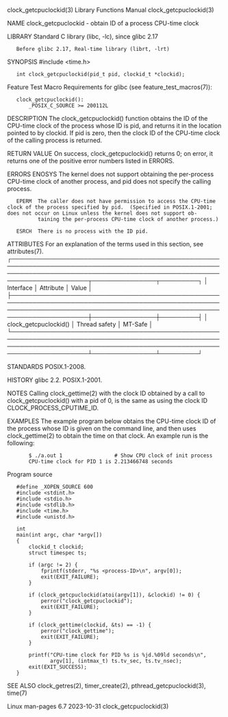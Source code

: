 clock_getcpuclockid(3)                                                                    Library Functions Manual                                                                   clock_getcpuclockid(3)

NAME
       clock_getcpuclockid - obtain ID of a process CPU-time clock

LIBRARY
       Standard C library (libc, -lc), since glibc 2.17

       Before glibc 2.17, Real-time library (librt, -lrt)

SYNOPSIS
       #include <time.h>

       int clock_getcpuclockid(pid_t pid, clockid_t *clockid);

   Feature Test Macro Requirements for glibc (see feature_test_macros(7)):

       clock_getcpuclockid():
           _POSIX_C_SOURCE >= 200112L

DESCRIPTION
       The clock_getcpuclockid() function obtains the ID of the CPU-time clock of the process whose ID is pid, and returns it in the location pointed to by clockid.  If pid is zero, then the clock ID of
       the CPU-time clock of the calling process is returned.

RETURN VALUE
       On success, clock_getcpuclockid() returns 0; on error, it returns one of the positive error numbers listed in ERRORS.

ERRORS
       ENOSYS The kernel does not support obtaining the per-process CPU-time clock of another process, and pid does not specify the calling process.

       EPERM  The caller does not have permission to access the CPU-time clock of the process specified by pid.  (Specified in POSIX.1-2001; does not occur on Linux unless the kernel does not support ob‐
              taining the per-process CPU-time clock of another process.)

       ESRCH  There is no process with the ID pid.

ATTRIBUTES
       For an explanation of the terms used in this section, see attributes(7).
       ┌────────────────────────────────────────────────────────────────────────────────────────────────────────────────────────────────────────────────────────────────────────┬───────────────┬─────────┐
       │ Interface                                                                                                                                                              │ Attribute     │ Value   │
       ├────────────────────────────────────────────────────────────────────────────────────────────────────────────────────────────────────────────────────────────────────────┼───────────────┼─────────┤
       │ clock_getcpuclockid()                                                                                                                                                  │ Thread safety │ MT-Safe │
       └────────────────────────────────────────────────────────────────────────────────────────────────────────────────────────────────────────────────────────────────────────┴───────────────┴─────────┘

STANDARDS
       POSIX.1-2008.

HISTORY
       glibc 2.2.  POSIX.1-2001.

NOTES
       Calling clock_gettime(2) with the clock ID obtained by a call to clock_getcpuclockid() with a pid of 0, is the same as using the clock ID CLOCK_PROCESS_CPUTIME_ID.

EXAMPLES
       The  example  program  below obtains the CPU-time clock ID of the process whose ID is given on the command line, and then uses clock_gettime(2) to obtain the time on that clock.  An example run is
       the following:

           $ ./a.out 1                 # Show CPU clock of init process
           CPU-time clock for PID 1 is 2.213466748 seconds

   Program source

       #define _XOPEN_SOURCE 600
       #include <stdint.h>
       #include <stdio.h>
       #include <stdlib.h>
       #include <time.h>
       #include <unistd.h>

       int
       main(int argc, char *argv[])
       {
           clockid_t clockid;
           struct timespec ts;

           if (argc != 2) {
               fprintf(stderr, "%s <process-ID>\n", argv[0]);
               exit(EXIT_FAILURE);
           }

           if (clock_getcpuclockid(atoi(argv[1]), &clockid) != 0) {
               perror("clock_getcpuclockid");
               exit(EXIT_FAILURE);
           }

           if (clock_gettime(clockid, &ts) == -1) {
               perror("clock_gettime");
               exit(EXIT_FAILURE);
           }

           printf("CPU-time clock for PID %s is %jd.%09ld seconds\n",
                  argv[1], (intmax_t) ts.tv_sec, ts.tv_nsec);
           exit(EXIT_SUCCESS);
       }

SEE ALSO
       clock_getres(2), timer_create(2), pthread_getcpuclockid(3), time(7)

Linux man-pages 6.7                                                                              2023-10-31                                                                          clock_getcpuclockid(3)
